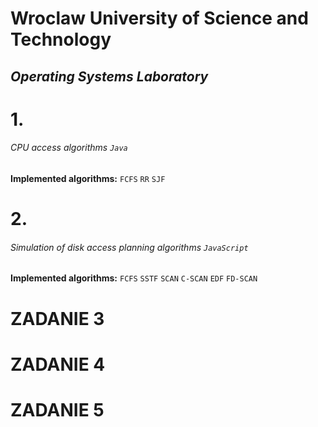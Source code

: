 # Wroclaw University of Science and Technology
## *Operating Systems Laboratory*

# **1.**
###### CPU access algorithms `Java`
**Implemented algorithms:**
`FCFS`
`RR`
`SJF`
# **2.**
###### Simulation of disk access planning algorithms `JavaScript`
**Implemented algorithms:**
`FCFS`
`SSTF`
`SCAN`
`C-SCAN`
`EDF`
`FD-SCAN`
# **ZADANIE 3**
# **ZADANIE 4**
# **ZADANIE 5**
